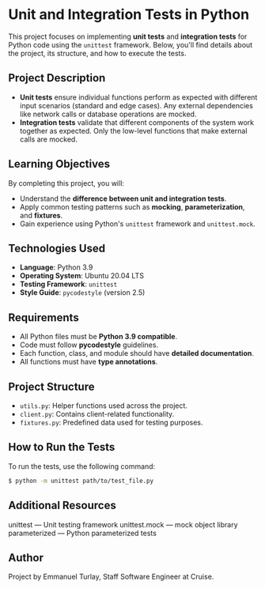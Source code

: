 # Unit and Integration Tests in Python

This project focuses on implementing **unit tests** and **integration tests** for Python code using the `unittest` framework. Below, you'll find details about the project, its structure, and how to execute the tests.

## Project Description

- **Unit tests** ensure individual functions perform as expected with different input scenarios (standard and edge cases). Any external dependencies like network calls or database operations are mocked.
- **Integration tests** validate that different components of the system work together as expected. Only the low-level functions that make external calls are mocked.

## Learning Objectives

By completing this project, you will:

- Understand the **difference between unit and integration tests**.
- Apply common testing patterns such as **mocking**, **parameterization**, and **fixtures**.
- Gain experience using Python's `unittest` framework and `unittest.mock`.

## Technologies Used

- **Language**: Python 3.9
- **Operating System**: Ubuntu 20.04 LTS
- **Testing Framework**: `unittest`
- **Style Guide**: `pycodestyle` (version 2.5)

## Requirements

- All Python files must be **Python 3.9 compatible**.
- Code must follow **pycodestyle** guidelines.
- Each function, class, and module should have **detailed documentation**.
- All functions must have **type annotations**.

## Project Structure

- `utils.py`: Helper functions used across the project.
- `client.py`: Contains client-related functionality.
- `fixtures.py`: Predefined data used for testing purposes.

## How to Run the Tests

To run the tests, use the following command:

```bash
$ python -m unittest path/to/test_file.py

```

## Additional Resources

unittest — Unit testing framework
unittest.mock — mock object library
parameterized — Python parameterized tests

## Author

Project by Emmanuel Turlay, Staff Software Engineer at Cruise.
